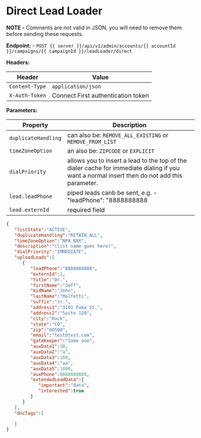 # Direct Lead Loader

**NOTE -** Comments are not valid in JSON, you will need to remove them before sending these requests.

**Endpoint:** - `POST {{ server }}/api/v1/admin/accounts/{{ accountId }}/campaigns/{{ campaignId }}/leadLoader/direct`

**Headers:**

| Header | Value |
|--------|-------|
| `Content-Type` | `application/json` |
| `X-Auth-Token` | Connect First authentication token |

**Parameters:**

| Property | Description |
|------|------|
| `duplicateHandling` | can also be: `REMOVE_ALL_EXISTING` or `REMOVE_FROM_LIST` |
| `timeZoneOption` | an also be: `ZIPCODE` or `EXPLICIT` |
| `dialPriority` | allows you to insert a lead to the top of the dialer cache for immediate dialing if you want a normal insert then do not add this parameter. |
| `lead.leadPhone` | piped leads canb be sent, e.g. - "leadPhone": "8888888888|8888888888" |
| `lead.externId` | required field |

```json
{
   "listState":"ACTIVE",
   "duplicateHandling":"RETAIN_ALL",
   "timeZoneOption":"NPA_NXX",
   "description":"(list name goes here)",
   "dialPriority":"IMMEDIATE",
   "uploadLeads":[
      {
         "leadPhone":"8888888888",
         "externId":1,
         "title":"Dr.",
         "firstName":"Jeff",
         "midName":"John",
         "lastName":"Malfetti",
         "suffix":"Jr.",
         "address1":"3101 Fake St.",
         "address2":"Suite 120",
         "city":"Rock",
         "state":"CO",
         "zip":"80500",
         "email":"test@test.com",
         "gateKeeper":"Some one",
         "auxData1":30,
         "auxData2":"a",
         "auxData3":100,
         "auxData4":"aa",
         "auxData5":1000,
         "auxPhone":8888888888,
         "extendedLeadData":{
            "important":"data",
            "interested":true
         }
      }
   ],
   "dncTags":[

   ]
}
```